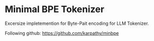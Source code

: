# Minimal BPE Tokenizer

Excersize impletemention for Byte-Pait encoding for LLM Tokenizer. 


Following github: https://github.com/karpathy/minbpe